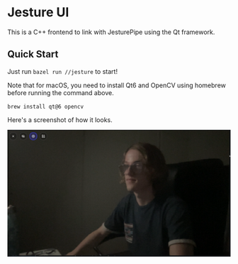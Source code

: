 # Jesture UI
This is a C++ frontend to link with JesturePipe using the Qt framework.

## Quick Start
Just run `bazel run //jesture` to start!

Note that for macOS, you need to install Qt6 and OpenCV using homebrew before
running the command above.

```
brew install qt@6 opencv
```

Here's a screenshot of how it looks.

![Progress Screenshot](./docs/progress_screenshot.png)